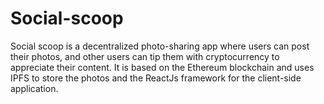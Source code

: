 # Social-scoop
Social scoop is a decentralized photo-sharing app where users can post their photos, and other users can tip them with cryptocurrency to appreciate their content.
It is based on the Ethereum blockchain and uses IPFS to store the photos and the ReactJs framework for the client-side application.

